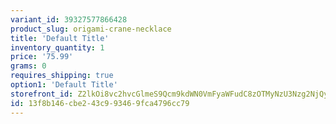 ```yaml
---
variant_id: 39327577866428
product_slug: origami-crane-necklace
title: 'Default Title'
inventory_quantity: 1
price: '75.99'
grams: 0
requires_shipping: true
option1: 'Default Title'
storefront_id: Z2lkOi8vc2hvcGlmeS9Qcm9kdWN0VmFyaWFudC8zOTMyNzU3Nzg2NjQyOA==
id: 13f8b146-cbe2-43c9-9346-9fca4796cc79
---
```

